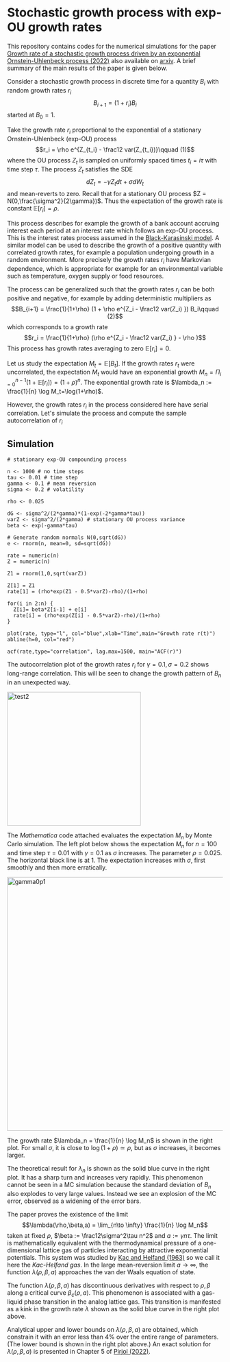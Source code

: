# Stochastic growth process with exp-OU growth rates

This repository contains codes for the numerical simulations for the paper [Growth rate of a stochastic growth process driven by an exponential Ornstein-Uhlenbeck process (2022)](https://aip.scitation.org/doi/10.1063/5.0065342) also available on [arxiv](https://arxiv.org/abs/2106.11874).
A brief summary of the main results of the paper is given below. 

Consider a stochastic growth process in discrete time for a quantity $B_i$ with random growth rates $r_i$ $$B_{i+1}=(1+r_i) B_i$$
started at $B_0=1$.

Take the growth rate $r_i$ proportional to the exponential of a stationary Ornstein-Uhlenbeck (exp-OU) process
$$r_i = \rho e^{Z_{t_i} - \frac12 var(Z_{t_i})}\qquad (1)$$ where the OU process $Z_t$ is sampled on uniformly spaced
times $t_i = i\tau$ with time step $\tau$. The process $Z_t$ 
satisfies the SDE $$dZ_t = - \gamma Z_t dt + \sigma dW_t$$ and mean-reverts to zero.
Recall that for a stationary OU process $Z = N(0,\frac{\sigma^2}{2\gamma})$. Thus the expectation of the growth rate is constant 
$\mathbb{E}[r_i]=\rho$.

This process describes for example the growth of a bank account accruing interest each period at an interest rate which follows an exp-OU process. This is the interest rates process assumed in the [Black-Karasinski model](https://en.wikipedia.org/wiki/Black%E2%80%93Karasinski_model). 
A similar model can be used to describe the growth of a positive quantity with correlated growth rates, for example a population undergoing growth in a random environment. More precisely the growth rates $r_i$ have Markovian dependence, which is appropriate for example for an environmental variable such as temperature, oxygen supply or food resources.

The process can be generalized such that the growth rates $r_i$ can be both positive and negative, for example by adding deterministic multipliers as
$$B_{i+1} = \frac{1}{1+\rho} (1 + \rho e^{Z_i - \frac12 var(Z_i) }) B_i\qquad (2)$$ which corresponds to a growth rate
$$r_i = \frac{1}{1+\rho} (\rho e^{Z_i - \frac12 var(Z_i) } - \rho )$$ This process has growth rates averaging to zero $\mathbb{E}[r_i]=0$. 

Let us study the expectation $M_t = \mathbb{E}[B_t]$. If the growth rates $r_t$ were uncorrelated, the expectation $M_t$ would have an exponential growth $M_n = \Pi_{i=0}^{n-1}(1 + \mathbb{E}[r_i]) = (1+\rho)^n$. The exponential growth rate is $\lambda_n := \frac{1}{n} \log M_t=\log(1+\rho)$.

However, the growth rates $r_i$ in the process considered here have serial correlation. Let's simulate the process and compute the sample autocorrelation of $r_i$ 

## **Simulation**

```
# stationary exp-OU compounding process

n <- 1000 # no time steps
tau <- 0.01 # time step
gamma <- 0.1 # mean reversion
sigma <- 0.2 # volatility

rho <- 0.025

dG <- sigma^2/(2*gamma)*(1-exp(-2*gamma*tau))
varZ <- sigma^2/(2*gamma) # stationary OU process variance
beta <- exp(-gamma*tau)

# Generate random normals N(0,sqrt(dG))
e <- rnorm(n, mean=0, sd=sqrt(dG))

rate = numeric(n)
Z = numeric(n)

Z1 = rnorm(1,0,sqrt(varZ))

Z[1] = Z1
rate[1] = (rho*exp(Z1 - 0.5*varZ)-rho)/(1+rho)

for(i in 2:n) {
  Z[i]= beta*Z[i-1] + e[i]
  rate[i] = (rho*exp(Z[i] - 0.5*varZ)-rho)/(1+rho)
}

plot(rate, type="l", col="blue",xlab="Time",main="Growth rate r(t)")
abline(h=0, col="red")

acf(rate,type="correlation", lag.max=1500, main="ACF(r)")

```

The autocorrelation plot of the growth rates $r_i$ for $\gamma=0.1,\sigma=0.2$ shows long-range correlation. This will be seen to change the growth pattern of $B_n$ in an unexpected way.

<img width="312" alt="test2" src="https://user-images.githubusercontent.com/60016102/225134807-94f3f63e-deb7-4c25-be32-d7296e619ee2.png">

The *Mathematica* code attached evaluates the expectation $M_n$ by Monte Carlo simulation. 
The left plot below shows the expectation $M_n$ for $n=100$ and time step $\tau=0.01$ with $\gamma=0.1$ as $\sigma$ increases. The parameter $\rho=0.025$. The horizontal black line is at 1. The expectation increases with $\sigma$, first smoothly and then more erratically.

<img width="592" alt="gamma0p1" src="https://user-images.githubusercontent.com/60016102/225136677-364c4a73-ea9f-4199-8d6e-f429bb033aaa.png">

The growth rate $\lambda_n = \frac{1}{n} \log M_n$ is shown in the right plot. For small $\sigma$, it is close to $\log(1+\rho) \simeq \rho$,
but as $\sigma$ increases, it becomes larger. 

The theoretical result for $\lambda_n$ is shown as the solid blue curve in the right plot. It has a sharp turn and increases very rapidly. This phenomenon cannot be seen in a MC simulation because the standard deviation of $B_n$ also explodes to very large values. Instead we see an explosion of the MC error, observed as a widening of the error bars. 

The paper proves the existence of the limit $$\lambda(\rho,\beta,a) = \lim_{n\to \infty} \frac{1}{n} \log M_n$$ taken at fixed $\rho$, $\beta := \frac12\sigma^2\tau n^2$ and $a:= \gamma n\tau$. The limit is mathematically equivalent with the thermodynamical pressure of a one-dimensional lattice gas of particles interacting by attractive exponential potentials. This system was studied by [Kac and Helfand (1963)](https://aip.scitation.org/doi/10.1063/1.1704037) so we call it here the *Kac-Helfand gas*. In the large mean-reversion limit $a\to \infty$, the function $\lambda(\rho,\beta,a)$ approaches the van der Waals equation of state. 

The function $\lambda(\rho,\beta,a)$ has discontinuous derivatives with respect to $\rho,\beta$ along a critical curve $\beta_c(\rho,a)$. This phenomenon is associated with a gas-liquid phase transition in the analog lattice gas. This transition is manifested as a kink in the growth rate $\lambda$ shown as the solid blue curve in the right plot above. 

Analytical upper and lower bounds on $\lambda(\rho,\beta,a)$ are obtained, which constrain it with an error less than 4% over the entire range of parameters. (The lower bound is shown in the right plot above.) An exact solution for $\lambda(\rho,\beta,a)$ is presented in Chapter 5 of [Pirjol (2022)](https://link.springer.com/book/10.1007/978-3-031-11143-3).
